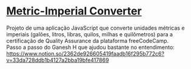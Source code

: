 # [Metric-Imperial Converter](https://www.freecodecamp.org/learn/quality-assurance/quality-assurance-projects/metric-imperial-converter)
Projeto de uma aplicação JavaScript que converte unidades métricas e imperiais (galões, litros, libras, quilos, milhas e quilômetros) para a certificação de Quality Assurance da plataforma freeCodeCamp.  
Passo a passo do Ganesh H que ajudou bastante no entendimento: https://www.notion.so/2362de926605419faadb16f295b772c6?v=33da728ddb1b4127a2bba19bfe417869
